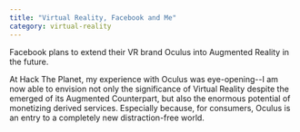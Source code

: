 ```yaml
---
title: "Virtual Reality, Facebook and Me"
category: virtual-reality
---
```


Facebook plans to extend their VR brand Oculus into Augmented Reality in the future.

At Hack The Planet, my experience with Oculus was eye-opening--I am now able to envision not only the significance of Virtual Reality despite the emerged of its Augmented Counterpart, but also the enormous potential of monetizing derived services. Especially because, for consumers, Oculus is an entry to a completely new distraction-free world.
